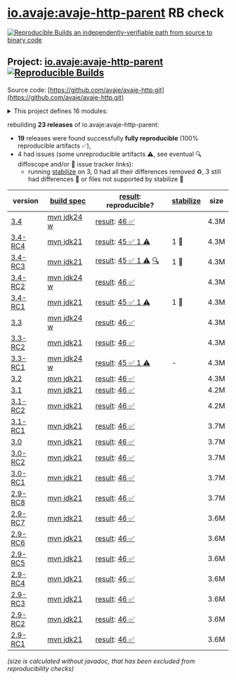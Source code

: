 [io.avaje:avaje-http-parent](https://central.sonatype.com/artifact/io.avaje/avaje-http-parent/versions) RB check
=======

[![Reproducible Builds](https://reproducible-builds.org/images/logos/rb.svg) an independently-verifiable path from source to binary code](https://reproducible-builds.org/)

## Project: [io.avaje:avaje-http-parent](https://central.sonatype.com/artifact/io.avaje/avaje-http-parent/versions) [![Reproducible Builds](https://img.shields.io/endpoint?url=https://raw.githubusercontent.com/jvm-repo-rebuild/reproducible-central/master/content/io/avaje/http/badge.json)](https://github.com/jvm-repo-rebuild/reproducible-central/blob/master/content/io/avaje/http/README.md)

Source code: [https://github.com/avaje/avaje-http.git](https://github.com/avaje/avaje-http.git)

<details><summary>This project defines 16 modules:</summary>

* [io.avaje:avaje-htmx-api](https://central.sonatype.com/artifact/io.avaje/avaje-htmx-api/overview)
* [io.avaje:avaje-htmx-nima](https://central.sonatype.com/artifact/io.avaje/avaje-htmx-nima/overview)
* [io.avaje:avaje-htmx-nima-jstache](https://central.sonatype.com/artifact/io.avaje/avaje-htmx-nima-jstache/overview)
* [io.avaje:avaje-http-api](https://central.sonatype.com/artifact/io.avaje/avaje-http-api/overview)
* [io.avaje:avaje-http-api-javalin](https://central.sonatype.com/artifact/io.avaje/avaje-http-api-javalin/overview)
* [io.avaje:avaje-http-client](https://central.sonatype.com/artifact/io.avaje/avaje-http-client/overview)
* [io.avaje:avaje-http-client-generator](https://central.sonatype.com/artifact/io.avaje/avaje-http-client-generator/overview)
* [io.avaje:avaje-http-client-gson](https://central.sonatype.com/artifact/io.avaje/avaje-http-client-gson/overview)
* [io.avaje:avaje-http-client-moshi](https://central.sonatype.com/artifact/io.avaje/avaje-http-client-moshi/overview)
* [io.avaje:avaje-http-generator-core](https://central.sonatype.com/artifact/io.avaje/avaje-http-generator-core/overview)
* [io.avaje:avaje-http-helidon-generator](https://central.sonatype.com/artifact/io.avaje/avaje-http-helidon-generator/overview)
* [io.avaje:avaje-http-inject-plugin](https://central.sonatype.com/artifact/io.avaje/avaje-http-inject-plugin/overview)
* [io.avaje:avaje-http-javalin-generator](https://central.sonatype.com/artifact/io.avaje/avaje-http-javalin-generator/overview)
* [io.avaje:avaje-http-jex-generator](https://central.sonatype.com/artifact/io.avaje/avaje-http-jex-generator/overview)
* [io.avaje:avaje-http-parent](https://central.sonatype.com/artifact/io.avaje/avaje-http-parent/overview)
* [io.avaje:avaje-http-sigma-generator](https://central.sonatype.com/artifact/io.avaje/avaje-http-sigma-generator/overview)
</details>

rebuilding **23 releases** of io.avaje:avaje-http-parent:
- **19** releases were found successfully **fully reproducible** (100% reproducible artifacts :white_check_mark:),
- 4 had issues (some unreproducible artifacts :warning:, see eventual :mag: diffoscope and/or :memo: issue tracker links):
  - running [stabilize](doc/stabilize.md) on 3, 0 had all their differences removed :recycle:, 3 still had differences :rotating_light: or files not supported by stabilize :no_entry_sign:

| version | [build spec](/BUILDSPEC.md) | [result](https://reproducible-builds.org/docs/jvm/): reproducible? | [stabilize](https://github.com/google/oss-rebuild/blob/main/cmd/stabilize/README.md) | size |
| -- | --------- | ------ | ------ | -- |
| [3.4](https://central.sonatype.com/artifact/io.avaje/avaje-http-parent/3.4/pom) | [mvn jdk24 w](avaje-http-3.4.buildspec) | [result](avaje-http-parent-3.4.buildinfo): [46 :white_check_mark: ](avaje-http-parent-3.4.buildcompare) | | 4.3M |
| [3.4-RC4](https://central.sonatype.com/artifact/io.avaje/avaje-http-parent/3.4-RC4/pom) | [mvn jdk21](avaje-http-3.4-RC4.buildspec) | [result](avaje-http-parent-3.4-RC4.buildinfo): [45 :white_check_mark:  1 :warning:](avaje-http-parent-3.4-RC4.buildcompare) | 1 :rotating_light: | 4.3M |
| [3.4-RC3](https://central.sonatype.com/artifact/io.avaje/avaje-http-parent/3.4-RC3/pom) | [mvn jdk21](avaje-http-3.4-RC3.buildspec) | [result](avaje-http-parent-3.4-RC3.buildinfo): [45 :white_check_mark:  1 :warning:](avaje-http-parent-3.4-RC3.buildcompare) [:mag:](avaje-http-parent-3.4-RC3.diffoscope) | 1 :rotating_light: | 4.3M |
| [3.4-RC2](https://central.sonatype.com/artifact/io.avaje/avaje-http-parent/3.4-RC2/pom) | [mvn jdk24 w](avaje-http-3.4-RC2.buildspec) | [result](avaje-http-parent-3.4-RC2.buildinfo): [46 :white_check_mark: ](avaje-http-parent-3.4-RC2.buildcompare) | | 4.3M |
| [3.4-RC1](https://central.sonatype.com/artifact/io.avaje/avaje-http-parent/3.4-RC1/pom) | [mvn jdk21](avaje-http-3.4-RC1.buildspec) | [result](avaje-http-parent-3.4-RC1.buildinfo): [45 :white_check_mark:  1 :warning:](avaje-http-parent-3.4-RC1.buildcompare) | 1 :rotating_light: | 4.3M |
| [3.3](https://central.sonatype.com/artifact/io.avaje/avaje-http-parent/3.3/pom) | [mvn jdk24 w](avaje-http-3.3.buildspec) | [result](avaje-http-parent-3.3.buildinfo): [46 :white_check_mark: ](avaje-http-parent-3.3.buildcompare) | | 4.3M |
| [3.3-RC2](https://central.sonatype.com/artifact/io.avaje/avaje-http-parent/3.3-RC2/pom) | [mvn jdk21](avaje-http-3.3-RC2.buildspec) | [result](avaje-http-parent-3.3-RC2.buildinfo): [46 :white_check_mark: ](avaje-http-parent-3.3-RC2.buildcompare) | | 4.3M |
| [3.3-RC1](https://central.sonatype.com/artifact/io.avaje/avaje-http-parent/3.3-RC1/pom) | [mvn jdk24 w](avaje-http-3.3-RC1.buildspec) | [result](avaje-http-parent-3.3-RC1.buildinfo): [45 :white_check_mark:  1 :warning:](avaje-http-parent-3.3-RC1.buildcompare) | - | 4.3M |
| [3.2](https://central.sonatype.com/artifact/io.avaje/avaje-http-parent/3.2/pom) | [mvn jdk21](avaje-http-3.2.buildspec) | [result](avaje-http-parent-3.2.buildinfo): [46 :white_check_mark: ](avaje-http-parent-3.2.buildcompare) | | 4.3M |
| [3.1](https://central.sonatype.com/artifact/io.avaje/avaje-http-parent/3.1/pom) | [mvn jdk21](avaje-http-3.1.buildspec) | [result](avaje-http-parent-3.1.buildinfo): [46 :white_check_mark: ](avaje-http-parent-3.1.buildcompare) | | 4.2M |
| [3.1-RC2](https://central.sonatype.com/artifact/io.avaje/avaje-http-parent/3.1-RC2/pom) | [mvn jdk21](avaje-http-3.1-RC2.buildspec) | [result](avaje-http-parent-3.1-RC2.buildinfo): [46 :white_check_mark: ](avaje-http-parent-3.1-RC2.buildcompare) | | 4.2M |
| [3.1-RC1](https://central.sonatype.com/artifact/io.avaje/avaje-http-parent/3.1-RC1/pom) | [mvn jdk21](avaje-http-3.1-RC1.buildspec) | [result](avaje-http-parent-3.1-RC1.buildinfo): [46 :white_check_mark: ](avaje-http-parent-3.1-RC1.buildcompare) | | 3.7M |
| [3.0](https://central.sonatype.com/artifact/io.avaje/avaje-http-parent/3.0/pom) | [mvn jdk21](avaje-http-3.0.buildspec) | [result](avaje-http-parent-3.0.buildinfo): [46 :white_check_mark: ](avaje-http-parent-3.0.buildcompare) | | 3.7M |
| [3.0-RC2](https://central.sonatype.com/artifact/io.avaje/avaje-http-parent/3.0-RC2/pom) | [mvn jdk21](avaje-http-3.0-RC2.buildspec) | [result](avaje-http-parent-3.0-RC2.buildinfo): [46 :white_check_mark: ](avaje-http-parent-3.0-RC2.buildcompare) | | 3.7M |
| [3.0-RC1](https://central.sonatype.com/artifact/io.avaje/avaje-http-parent/3.0-RC1/pom) | [mvn jdk21](avaje-http-3.0-RC1.buildspec) | [result](avaje-http-parent-3.0-RC1.buildinfo): [46 :white_check_mark: ](avaje-http-parent-3.0-RC1.buildcompare) | | 3.7M |
| [2.9-RC8](https://central.sonatype.com/artifact/io.avaje/avaje-http-parent/2.9-RC8/pom) | [mvn jdk21](avaje-http-2.9-RC8.buildspec) | [result](avaje-http-parent-2.9-RC8.buildinfo): [46 :white_check_mark: ](avaje-http-parent-2.9-RC8.buildcompare) | | 3.7M |
| [2.9-RC7](https://central.sonatype.com/artifact/io.avaje/avaje-http-parent/2.9-RC7/pom) | [mvn jdk21](avaje-http-2.9-RC7.buildspec) | [result](avaje-http-parent-2.9-RC7.buildinfo): [46 :white_check_mark: ](avaje-http-parent-2.9-RC7.buildcompare) | | 3.6M |
| [2.9-RC6](https://central.sonatype.com/artifact/io.avaje/avaje-http-parent/2.9-RC6/pom) | [mvn jdk21](avaje-http-2.9-RC6.buildspec) | [result](avaje-http-parent-2.9-RC6.buildinfo): [46 :white_check_mark: ](avaje-http-parent-2.9-RC6.buildcompare) | | 3.6M |
| [2.9-RC5](https://central.sonatype.com/artifact/io.avaje/avaje-http-parent/2.9-RC5/pom) | [mvn jdk21](avaje-http-2.9-RC5.buildspec) | [result](avaje-http-parent-2.9-RC5.buildinfo): [46 :white_check_mark: ](avaje-http-parent-2.9-RC5.buildcompare) | | 3.6M |
| [2.9-RC4](https://central.sonatype.com/artifact/io.avaje/avaje-http-parent/2.9-RC4/pom) | [mvn jdk21](avaje-http-2.9-RC4.buildspec) | [result](avaje-http-parent-2.9-RC4.buildinfo): [46 :white_check_mark: ](avaje-http-parent-2.9-RC4.buildcompare) | | 3.6M |
| [2.9-RC3](https://central.sonatype.com/artifact/io.avaje/avaje-http-parent/2.9-RC3/pom) | [mvn jdk21](avaje-http-2.9-RC3.buildspec) | [result](avaje-http-parent-2.9-RC3.buildinfo): [46 :white_check_mark: ](avaje-http-parent-2.9-RC3.buildcompare) | | 3.6M |
| [2.9-RC2](https://central.sonatype.com/artifact/io.avaje/avaje-http-parent/2.9-RC2/pom) | [mvn jdk21](avaje-http-2.9-RC2.buildspec) | [result](avaje-http-parent-2.9-RC2.buildinfo): [46 :white_check_mark: ](avaje-http-parent-2.9-RC2.buildcompare) | | 3.6M |
| [2.9-RC1](https://central.sonatype.com/artifact/io.avaje/avaje-http-parent/2.9-RC1/pom) | [mvn jdk21](avaje-http-2.9-RC1.buildspec) | [result](avaje-http-parent-2.9-RC1.buildinfo): [46 :white_check_mark: ](avaje-http-parent-2.9-RC1.buildcompare) | | 3.6M |

<i>(size is calculated without javadoc, that has been excluded from reproducibility checks)</i>
